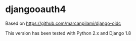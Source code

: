 # djangooauth4

Based on https://github.com/marcanpilami/django-oidc 

This version has been tested with Python 2.x and Django 1.8
